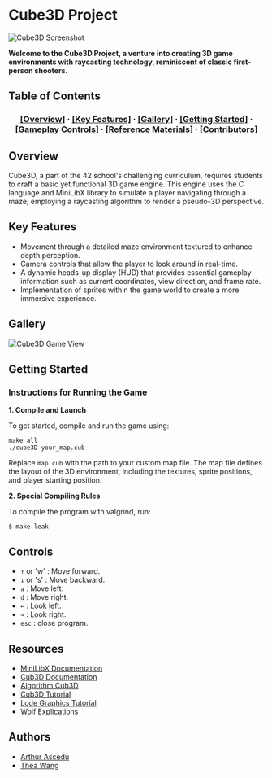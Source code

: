 # Cube3D Project

![Cube3D Screenshot](https://i.imgur.com/o6p3z7t.png)

**Welcome to the Cube3D Project, a venture into creating 3D game environments with raycasting technology, reminiscent of classic first-person shooters.**

## Table of Contents

<h3 align="center">
	<a href="#overview">[Overview]</a>
	<span> · </span>
	<a href="#key-features">[Key Features]</a>
	<span> · </span>
	<a href="#gallery">[Gallery]</a>
	<span> · </span>
	<a href="#getting-started">[Getting Started]</a>
    <span> · </span>
	<a href="#gameplay-controls">[Gameplay Controls]</a>
    <span> · </span>
	<a href="#reference-materials">[Reference Materials]</a>
    <span> · </span>
	<a href="#contributors">[Contributors]</a>
</h3>

## Overview

Cube3D, a part of the 42 school's challenging curriculum, requires students to craft a basic yet functional 3D game engine. This engine uses the C language and MiniLibX library to simulate a player navigating through a maze, employing a raycasting algorithm to render a pseudo-3D perspective.

## Key Features

- Movement through a detailed maze environment textured to enhance depth perception.
- Camera controls that allow the player to look around in real-time.
- A dynamic heads-up display (HUD) that provides essential gameplay information such as current coordinates, view direction, and frame rate.
- Implementation of sprites within the game world to create a more immersive experience.

## Gallery

![Cube3D Game View](https://i.imgur.com/o6p3z7t.png)

## Getting Started

### Instructions for Running the Game

**1. Compile and Launch**

To get started, compile and run the game using:

```shell
make all
./cube3D your_map.cub
```
Replace `map.cub` with the path to your custom map file. The map file defines the layout of the 3D environment, including the textures, sprite positions, and player starting position.

**2. Special Compiling Rules**

To compile the program with valgrind, run:

```shell
$ make leak
```

## Controls

- `↑` or 'w' : Move forward.
- `↓` or 's' : Move backward.
- `a` : Move left.
- `d` : Move right.
- `←` : Look left.
- `→` : Look right.
- `esc` : close program.

## Resources

- [MiniLibX Documentation](https://harm-smits.github.io/42docs/)
- [Cub3D Documentation](https://harm-smits.github.io/42docs/projects/cub3d)
- [Algorithm Cub3D](https://docs.google.com/document/d/1tdNYHg3Mfqf8dr8W6Ajs3seUugwtmaQizZ7BzimkXog/edit?pli=1#heading=h.bd9zh49nig4r)
- [Cub3D Tutorial](http://forums.mediabox.fr/wiki/tutoriaux/flashplatform/affichage/3d/raycasting)
- [Lode Graphics Tutorial](https://lodev.org/cgtutor/raycasting.html)
- [Wolf Explications](https://guy-grave.developpez.com/tutoriels/jeux/doom-wolfenstein-raycasting/)

## Authors

- [Arthur Ascedu](https://github.com/aascedu)
- [Thea Wang](https://github.com/Zwhea)